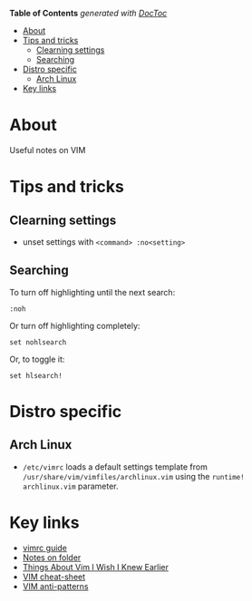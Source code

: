 <!-- START doctoc generated TOC please keep comment here to allow auto update -->
<!-- DON'T EDIT THIS SECTION, INSTEAD RE-RUN doctoc TO UPDATE -->
**Table of Contents**  *generated with [DocToc](https://github.com/thlorenz/doctoc)*

- [About](#about)
- [Tips and tricks](#tips-and-tricks)
  - [Clearning settings](#clearning-settings)
  - [Searching](#searching)
- [Distro specific](#distro-specific)
  - [Arch Linux](#arch-linux)
- [Key links](#key-links)

<!-- END doctoc generated TOC please keep comment here to allow auto update -->

# About

Useful notes on VIM

# Tips and tricks

## Clearning settings

* unset settings with `<command> :no<setting>`

## Searching

To turn off highlighting until the next search:
```
:noh
```

Or turn off highlighting completely:
```
set nohlsearch
```

Or, to toggle it:
```
set hlsearch!
```

# Distro specific

## Arch Linux

* `/etc/vimrc` loads  a default settings template from `/usr/share/vim/vimfiles/archlinux.vim` using the `runtime! archlinux.vim` parameter.

# Key links

* [vimrc guide](https://dougblack.io/words/a-good-vimrc.html)
* [Notes on folder](http://vim.wikia.com/wiki/Folding)
* [Things About Vim I Wish I Knew Earlier](http://blog.petrzemek.net/2016/04/06/things-about-vim-i-wish-i-knew-earlier/)
* [VIM cheat-sheet](http://vim.rtorr.com/)
* [VIM anti-patterns](https://sanctum.geek.nz/arabesque/vim-anti-patterns/)
